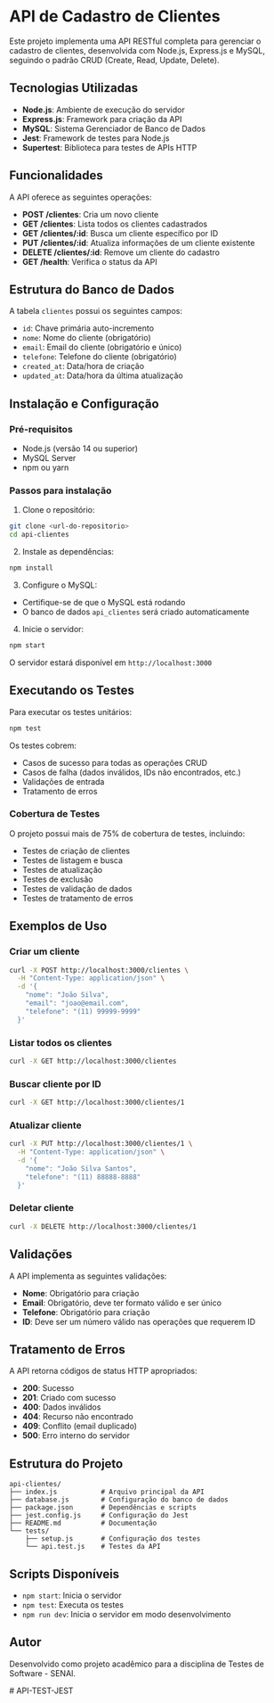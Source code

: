 # API de Cadastro de Clientes

Este projeto implementa uma API RESTful completa para gerenciar o cadastro de clientes, desenvolvida com Node.js, Express.js e MySQL, seguindo o padrão CRUD (Create, Read, Update, Delete).

## Tecnologias Utilizadas

- **Node.js**: Ambiente de execução do servidor
- **Express.js**: Framework para criação da API
- **MySQL**: Sistema Gerenciador de Banco de Dados
- **Jest**: Framework de testes para Node.js
- **Supertest**: Biblioteca para testes de APIs HTTP

## Funcionalidades

A API oferece as seguintes operações:

- **POST /clientes**: Cria um novo cliente
- **GET /clientes**: Lista todos os clientes cadastrados
- **GET /clientes/:id**: Busca um cliente específico por ID
- **PUT /clientes/:id**: Atualiza informações de um cliente existente
- **DELETE /clientes/:id**: Remove um cliente do cadastro
- **GET /health**: Verifica o status da API

## Estrutura do Banco de Dados

A tabela `clientes` possui os seguintes campos:

- `id`: Chave primária auto-incremento
- `nome`: Nome do cliente (obrigatório)
- `email`: Email do cliente (obrigatório e único)
- `telefone`: Telefone do cliente (obrigatório)
- `created_at`: Data/hora de criação
- `updated_at`: Data/hora da última atualização

## Instalação e Configuração

### Pré-requisitos

- Node.js (versão 14 ou superior)
- MySQL Server
- npm ou yarn

### Passos para instalação

1. Clone o repositório:
```bash
git clone <url-do-repositorio>
cd api-clientes
```

2. Instale as dependências:
```bash
npm install
```

3. Configure o MySQL:
- Certifique-se de que o MySQL está rodando
- O banco de dados `api_clientes` será criado automaticamente

4. Inicie o servidor:
```bash
npm start
```

O servidor estará disponível em `http://localhost:3000`

## Executando os Testes

Para executar os testes unitários:

```bash
npm test
```

Os testes cobrem:
- Casos de sucesso para todas as operações CRUD
- Casos de falha (dados inválidos, IDs não encontrados, etc.)
- Validações de entrada
- Tratamento de erros

### Cobertura de Testes

O projeto possui mais de 75% de cobertura de testes, incluindo:
- Testes de criação de clientes
- Testes de listagem e busca
- Testes de atualização
- Testes de exclusão
- Testes de validação de dados
- Testes de tratamento de erros

## Exemplos de Uso

### Criar um cliente

```bash
curl -X POST http://localhost:3000/clientes \
  -H "Content-Type: application/json" \
  -d '{
    "nome": "João Silva",
    "email": "joao@email.com",
    "telefone": "(11) 99999-9999"
  }'
```

### Listar todos os clientes

```bash
curl -X GET http://localhost:3000/clientes
```

### Buscar cliente por ID

```bash
curl -X GET http://localhost:3000/clientes/1
```

### Atualizar cliente

```bash
curl -X PUT http://localhost:3000/clientes/1 \
  -H "Content-Type: application/json" \
  -d '{
    "nome": "João Silva Santos",
    "telefone": "(11) 88888-8888"
  }'
```

### Deletar cliente

```bash
curl -X DELETE http://localhost:3000/clientes/1
```

## Validações

A API implementa as seguintes validações:

- **Nome**: Obrigatório para criação
- **Email**: Obrigatório, deve ter formato válido e ser único
- **Telefone**: Obrigatório para criação
- **ID**: Deve ser um número válido nas operações que requerem ID

## Tratamento de Erros

A API retorna códigos de status HTTP apropriados:

- **200**: Sucesso
- **201**: Criado com sucesso
- **400**: Dados inválidos
- **404**: Recurso não encontrado
- **409**: Conflito (email duplicado)
- **500**: Erro interno do servidor

## Estrutura do Projeto

```
api-clientes/
├── index.js           # Arquivo principal da API
├── database.js        # Configuração do banco de dados
├── package.json       # Dependências e scripts
├── jest.config.js     # Configuração do Jest
├── README.md          # Documentação
└── tests/
    ├── setup.js       # Configuração dos testes
    └── api.test.js    # Testes da API
```

## Scripts Disponíveis

- `npm start`: Inicia o servidor
- `npm test`: Executa os testes
- `npm run dev`: Inicia o servidor em modo desenvolvimento

## Autor

Desenvolvido como projeto acadêmico para a disciplina de Testes de Software - SENAI.

#   A P I - T E S T - J E S T  
 